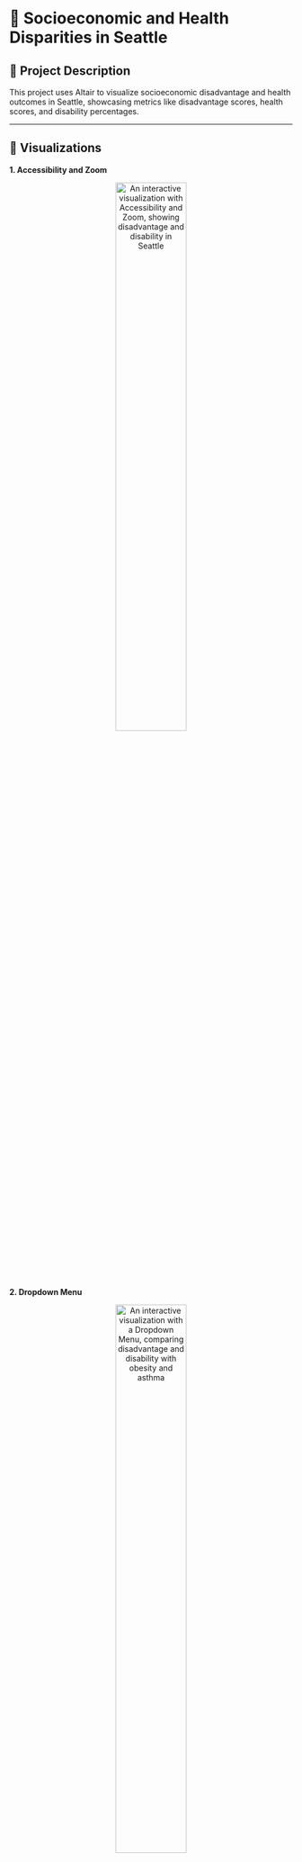 # 🌟 Socioeconomic and Health Disparities in Seattle

## 📝 **Project Description**

This project uses Altair to visualize socioeconomic disadvantage and health outcomes in Seattle, showcasing metrics like disadvantage scores, health scores, and disability percentages.

---

## 🎨 **Visualizations**

**1. Accessibility and Zoom**
<p align="center">
  <img src="https://github.com/user-attachments/assets/387328b3-c0ba-463c-80d5-7ed126dda687" alt="An interactive visualization with Accessibility and Zoom, showing disadvantage and disability in Seattle" width="50%">
</p>

**2. Dropdown Menu**
<p align="center">
  <img src="https://github.com/user-attachments/assets/ca5569c9-2651-449e-a98c-e86562abcaf4" alt="An interactive visualization with a Dropdown Menu, comparing disadvantage and disability with obesity and asthma" width="50%">
</p>

**3. Brush and Link - Multiple Selections**
<p align="center">
  <img src="https://github.com/user-attachments/assets/e0ab108b-2bf9-4277-848d-1806b9131bb3" alt="An interactive visualization with Brush and Link between Multiple Selections, comparing disadvantage and disability with obesity and asthma" width="50%">
</p>

**5.  Interactive Legend**
<p align="center">
  <img src="https://github.com/user-attachments/assets/078c3550-f209-4dc3-ae0e-813cd3d73655" alt="An interactive visualization with an Interactive Legend, showing disadvantage and disability in Seattle " width="50%">
</p>

**6. Strip Plots + Brushing**
<p align="center">
  <img src="https://github.com/user-attachments/assets/c1a215e8-3bd6-4647-92b2-f803468616e9" alt="An interactive visualization with brushing and strip plots, showing disadvantage and disability in Seattle" width="50%">
</p>


<br>

---

## 📂 **Dataset**

The data is sourced from a GeoJSON file with features like:
- **SOCIOECON_DISADV_SCORE**: Socioeconomic Disadvantage Score.
- **HEALTH_DISADV_SCORE**: Health Disadvantage Score.
- **PCT_ADULT_WITH_DISABILITY**: Percentage of adults with disabilities.
- **PCT_ADULT_WITH_OBESITY**: Percentage of adults with obesity.
- **PCT_ADULT_WITH_ASTHMA**: Percentage of adults with asthma.

<br>

---


## 💻 **Technologies and Tools**
- **Altair:** Declarative visualization library for Python.
- **Pandas:** For data manipulation and processing.

<br>

---

## 🚀 **How to Use**

### **Option 1: Run with Google Colab (Recommended)**
1. Upload the **seattle-disability-vis.ipynb** notebook to Google Colab
   
2. Update Altair:
   
   If you’re running the project in Google Colab, update your Altair version to avoid compatibility issues. Run the following line of code in a Colab cell:
   ```bash
   pip install -U altair vega_datasets
   ```

   After running this, go to **Runtime > Restart Runtime** in the Colab menu.

3. Run the Notebook:
   
   Execute all cells in the notebook to generate visualizations and analyze data.

---

### **Option 2: Run with Jupyter Notebook**
1. Clone and open the repository:  
   ```bash
   git clone https://github.com/Minko82/Seattle-Disability-and-Disadvantage-Visualizations.git
   cd Seattle-Disability-and-Disadvantage-Visualizations
   ```

2. Launch the Notebook:

   ```bash
   jupyter notebook seattle-disability-vis.ipynb
   ```
   
---

### **Option 3: Run with Python Command Line**

1. Clone and open the repository:  
   ```bash
   git clone https://github.com/Minko82/Seattle-Disability-and-Disadvantage-Visualizations.git
   cd Seattle-Disability-and-Disadvantage-Visualizations
   ```

2. Run the Python script from the Command Line:
   ```bash
   python Visualizations.py
   ```
